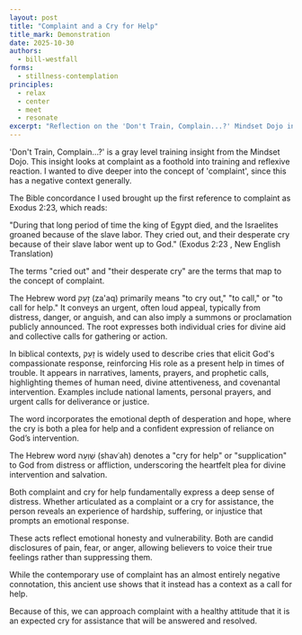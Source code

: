 ```yaml
---
layout: post
title: "Complaint and a Cry for Help"
title_mark: Demonstration
date: 2025-10-30
authors:
  - bill-westfall
forms:
  - stillness-contemplation
principles:
  - relax
  - center
  - meet
  - resonate
excerpt: "Reflection on the 'Don't Train, Complain...?' Mindset Dojo insight."
---
```


'Don't Train, Complain...?' is a gray level training insight from the Mindset Dojo. This insight looks at complaint as a foothold into training and reflexive reaction. I wanted to dive deeper into the concept of 'complaint', since this has a negative context generally.

The Bible concordance I used brought up the first reference to complaint as Exodus 2:23, which reads:

"During that long period of time the king of Egypt died, and the Israelites groaned because of the slave labor. They cried out, and their desperate cry because of their slave labor went up to God." (Exodus 2:23 , New English Translation)

The terms "cried out" and "their desperate cry" are the terms that map to the concept of complaint.

The Hebrew word זָעַק (za'aq) primarily means "to cry out," "to call," or "to call for help." It conveys an urgent, often loud appeal, typically from distress, danger, or anguish, and can also imply a summons or proclamation publicly announced. The root expresses both individual cries for divine aid and collective calls for gathering or action.

In biblical contexts, זָעַק is widely used to describe cries that elicit God's compassionate response, reinforcing His role as a present help in times of trouble. It appears in narratives, laments, prayers, and prophetic calls, highlighting themes of human need, divine attentiveness, and covenantal intervention. Examples include national laments, personal prayers, and urgent calls for deliverance or justice.

The word incorporates the emotional depth of desperation and hope, where the cry is both a plea for help and a confident expression of reliance on God’s intervention.

The Hebrew word שַׁוְעָה (shavʿah) denotes a "cry for help" or "supplication" to God from distress or affliction, underscoring the heartfelt plea for divine intervention and salvation.

Both complaint and cry for help fundamentally express a deep sense of distress. Whether articulated as a complaint or a cry for assistance, the person reveals an experience of hardship, suffering, or injustice that prompts an emotional response.

These acts reflect emotional honesty and vulnerability. Both are candid disclosures of pain, fear, or anger, allowing believers to voice their true feelings rather than suppressing them.

While the contemporary use of complaint has an almost entirely negative connotation, this ancient use shows that it instead has a context as a call for help.

Because of this, we can approach complaint with a healthy attitude that it is an expected cry for assistance that will be answered and resolved.

